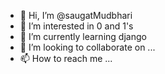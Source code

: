- 👋 Hi, I’m @saugatMudbhari
- 👀 I’m interested in 0 and 1's
- 🌱 I’m currently learning django
- 💞️ I’m looking to collaborate on ...
- 📫 How to reach me ...

<!---
saugatMudbhari/saugatMudbhari is a ✨ special ✨ repository because its `README.md` (this file) appears on your GitHub profile.
You can click the Preview link to take a look at your changes.
--->
